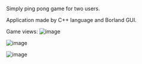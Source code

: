 Simply ping pong game for two users.

Application made by C++ language and Borland GUI.

Game views:
![image](https://user-images.githubusercontent.com/82730486/152693602-2bd7beb0-233a-48ea-8075-de391795d4c8.png)

![image](https://user-images.githubusercontent.com/82730486/152693629-a1a4659f-466f-4e4e-88bc-86cdef316307.png)

![image](https://user-images.githubusercontent.com/82730486/152693651-c785e179-308f-43f5-b257-d820e219b139.png)



